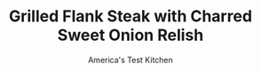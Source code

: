 ---
layout: ../../layouts/MarkdownPostLayout.astro
title: Grilled Flank Steak with Charred Sweet Onion Relish
author: America's Test Kitchen
pubDate: 2023-03-15
description: "Steak dinner is even better when made on a grill. But why stop with only cooking the meat over the coals?"
image_url: https://res.cloudinary.com/hksqkdlah/image/upload/ar_1:1,c_fill,dpr_2.0,f_auto,fl_lossy.progressive.strip_profile,g_faces:auto,q_auto:low,w_344/8667_sfs-grilled-flank-steak-14-276080
tags: ["Main Courses","Beef","Weeknight","Grilling & Barbecue","30-Minute Suppers"]
calories: 1543
protein: 36
carbohydrates: 10
fats: 
fiber: 
ingredients: ["1 , flank steak (about 1 1/2 pounds)",", Salt and pepper","1 , red onion, peeled and cut into 1/2-inch rounds (see note)","2 tablespoons, vegetable oil","1/4 cup, red wine vinegar","1/8 teaspoon, cayenne pepper","3 tablespoons, brown sugar","1 tablespoon, chopped fresh parsley"]
serves: 4
time: "30 minutes"
instructions: ["Pat steak dry with paper towels and season with salt and pepper. Brush onion rounds with 1 tablespoon oil and season with salt. Grill steak over hot fire until well browned and cooked to desired doneness, about 5 minutes per side for medium-rare. Grill onion until charred and soft, about 5 minutes per side. Transfer steak and onion to cutting board and tent with foil.","When cool enough to handle, chop onion coarsely. Heat remaining oil in small saucepan over medium heat until shimmering. Add onion, vinegar, sugar, cayenne, and any accumulated beef juices and simmer until thickened, 3 to 5 minutes. Off heat, stir in parsley. Slice steak thinly against grain. Serve steak with relish."]
nutrition: ["637 mg Potassium","340 mg Phosphorus","64 mg Calcium","2 mg Iron","43 mg Magnesium","539 mg Sodium","6 mg Zinc","21 g Fat","11 mg Niacin (B3)","10 g Monounsaturated","1 g Polyunsaturated","3 mg Vitamin C","115 mg Cholesterol","6 g Saturated","28 µg Folate (food)","7 g Sugars","19 µg Vitamin K","161 g Water","10 g Carbs","28 µg Folate equivalent (total)","36 g Protein","2 mg Vitamin E","2 µg Vitamin B12","1 mg Vitamin B6","5 µg Vitamin A","385 kcal Energy","6 g Sugars, added","1543 calories"]
notes: "Spearing the onion rounds with a metal or soaked wooden skewer helps them stay together on the grill."
---